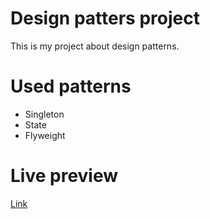 # Design patters project

This is my project about design patterns.

# Used patterns

- Singleton
- State
- Flyweight

# Live preview

[Link](https://aquamarine-syrniki-ce6f09.netlify.app/)
